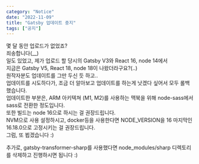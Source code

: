 ```yaml
---
category: "Notice"
date: "2022-11-09"
title: "Gatsby 업데이트 중지"
tags: ["공지"]
---
```


몇 달 동안 업로드가 없었죠?  
죄송합니다(__)  
일도 있었고, 제가 업로드 할 당시의 Gatsby V3와 React 16, node 14에서  
지금은 Gatsby V5, React 18, node 18이 나왔더라구요?(..)  
원작자분도 업데이트를 그만 두신 듯 하고..  
업데이트를 시도하다가, 조금 더 알아보고 업데이트를 하는게 낫겠다 싶어서 모두 롤백했습니다.  
업데이트한 부분은, ARM 아키텍쳐 (M1, M2)를 사용하는 맥북을 위해 node-sass에서 sass로 전환한 정도입니다.  
또한 빌드는 node 16으로 하시는 걸 권장드립니다.  
NVM으로 사용 설정하시고, docker등을 사용한다면 NODE_VERSION을 16 마지막인 16.18.0으로 고정시키는 걸 권장드립니다.  
그럼, 또 뵙겠습니다 :)

추가로, gatsby-transformer-sharp를 사용했다면 node_modules/sharp 디렉토리를 삭제하고 진행하시면 됩니다 :)  

